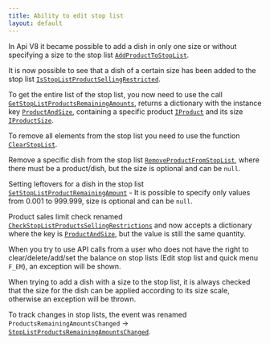 ```yaml
---
title: Ability to edit stop list
layout: default
---
```


In Api V8 it became possible to add a dish in only one size or without specifying a size to the stop list [`AddProductToStopList`](https://syrve.github.io/front.api.sdk/v8/html/M_Resto_Front_Api_IOperationService_AddProductToStopList.htm).

It is now possible to see that a dish of a certain size has been added to the stop list [`IsStopListProductSellingRestricted`](https://syrve.github.io/front.api.sdk/v8/html/M_Resto_Front_Api_IOperationService_IsStopListProductSellingRestricted.htm).

To get the entire list of the stop list, you now need to use the call [`GetStopListProductsRemainingAmounts`](https://syrve.github.io/front.api.sdk/v8/html/M_Resto_Front_Api_IOperationService_GetStopListProductsRemainingAmounts.htm), returns a dictionary with the instance key [`ProductAndSize`](https://syrve.github.io/front.api.sdk/v8/html/T_Resto_Front_Api_Data_Assortment_ProductAndSize.htm), containing a specific product [`IProduct`](https://syrve.github.io/front.api.sdk/v8/html/T_Resto_Front_Api_Data_Assortment_IProduct.htm) and its size [`IProductSize`](https://syrve.github.io/front.api.sdk/v8/html/T_Resto_Front_Api_Data_Assortment_IProductSize.htm).

To remove all elements from the stop list you need to use the function [`ClearStopList`](https://syrve.github.io/front.api.sdk/v8/html/M_Resto_Front_Api_IOperationService_ClearStopList.htm).

Remove a specific dish from the stop list [`RemoveProductFromStopList`](https://syrve.github.io/front.api.sdk/v8/html/M_Resto_Front_Api_IOperationService_RemoveProductFromStopList.htm), where there must be a product/dish, but the size is optional and can be `null`.

Setting leftovers for a dish in the stop list [`SetStopListProductRemainingAmount`](https://syrve.github.io/front.api.sdk/v8/html/M_Resto_Front_Api_IOperationService_SetStopListProductRemainingAmount.htm) - It is possible to specify only values ​​from 0.001 to 999.999, size is optional and can be `null`.

Product sales limit check renamed [`CheckStopListProductsSellingRestrictions`](https://syrve.github.io/front.api.sdk/v8/html/M_Resto_Front_Api_IOperationService_CheckStopListProductsSellingRestrictions.htm) and now accepts a dictionary where the key is [`ProductAndSize`](https://syrve.github.io/front.api.sdk/v8/html/T_Resto_Front_Api_Data_Assortment_ProductAndSize.htm), but the value is still the same quantity.

When you try to use API calls from a user who does not have the right to clear/delete/add/set the balance on stop lists (Edit stop list and quick menu `F_EM`), an exception will be shown.

When trying to add a dish with a size to the stop list, it is always checked that the size for the dish can be applied according to its size scale, otherwise an exception will be thrown.

To track changes in stop lists, the event was renamed `ProductsRemainingAmountsChanged` -> [`StopListProductsRemainingAmountsChanged`](https://syrve.github.io/front.api.sdk/v8/html/P_Resto_Front_Api_INotificationService_StopListProductsRemainingAmountsChanged.htm).